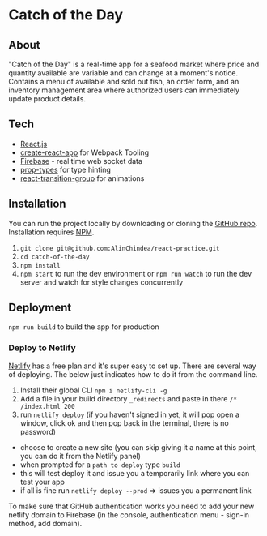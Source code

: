 # Catch of the Day

## About
"Catch of the Day"  is  a real-time app for a seafood market where price and quantity available are variable and can change at a moment's notice. Contains a menu of available and sold out fish, an order form, and an inventory management area where authorized users can immediately update product details. 

## Tech
- [React.js](https://reactjs.org/)
- [create-react-app](https://github.com/facebook/create-react-app) for Webpack Tooling
- [Firebase](https://firebase.google.com/) - real time web socket data 
- [prop-types](https://www.npmjs.com/package/prop-types) for type hinting
- [react-transition-group](https://github.com/reactjs/react-transition-group/tree/v1-stable) for animations

## Installation
You can run the project locally by downloading or cloning the [GitHub repo](https://github.com/AlinChindea/react-practice/tree/master/catch-of-the-day). Installation requires [NPM](https://www.npmjs.com/).


1. `git clone git@github.com:AlinChindea/react-practice.git`
2. `cd catch-of-the-day`
3. `npm install`
4. `npm start` to run the dev environment or `npm run watch` to run the dev server and watch for style changes concurrently

## Deployment

`npm run build` to build the app for production

 ### Deploy to Netlify 
 [Netlify](https://app.netlify.com/) has a free plan and it's super easy to set up. There are several way of deploying. The below just indicates how to do it from the command line. 

 1. Install their global CLI `npm i netlify-cli -g`
 2. Add a file in your build directory `_redirects` and paste in there `/* /index.html 200`
 3. run `netlify deploy` (if you haven't signed in yet, it will pop open a window, click ok and then pop back in the terminal, there is no password)
   - choose to create a new site (you can skip giving it a name at this point, you can do it from the Netlify panel)
   - when prompted for a `path to deploy` type `build`
   - this will test deploy it and issue you a temporarily link where you can test your app
   - if all is fine run `netlify deploy --prod` => issues you a permanent link

To make sure that GitHub authentication works you need to add your new netlify domain to Firebase (in the console, authentication menu - sign-in method, add domain).
